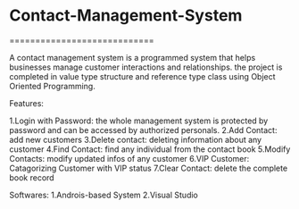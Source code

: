 # Contact-Management-System
============================

A contact management system is a programmed system that helps businesses manage customer interactions and relationships. the project is completed in value type structure and reference type class using Object Oriented Programming.

Features:

1.Login with Password: the whole management system is protected by password and can be accessed by authorized personals.
2.Add Contact: add new customers
3.Delete contact: deleting information about any customer
4.Find Contact: find any individual from the contact book
5.Modify Contacts: modify updated infos of any customer
6.VIP Customer: Catagorizing Customer with VIP status
7.Clear Contact: delete the complete book record

Softwares:
1.Androis-based System
2.Visual Studio
